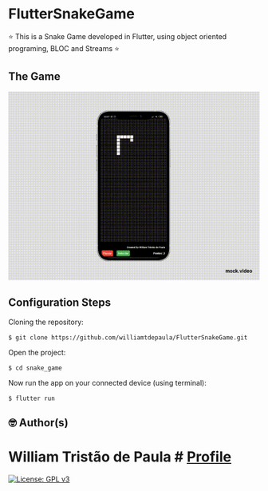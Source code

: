 # FlutterSnakeGame
⭐ This is a Snake Game developed in Flutter, using object oriented programing, BLOC and Streams ⭐ 

## The Game

![](mock.gif)

## Configuration Steps

Cloning the repository:
```
$ git clone https://github.com/williamtdepaula/FlutterSnakeGame.git
```

Open the project:
```
$ cd snake_game
```

Now run the app on your connected device (using terminal):
```
$ flutter run
```

## 🤓 Author(s)

# William Tristão de Paula # [Profile](https://github.com/williamtdepaula "GitHub Profile")

[![License: GPL v3](https://img.shields.io/badge/License-GPLv3-blue.svg)](https://www.gnu.org/licenses/gpl-3.0)
